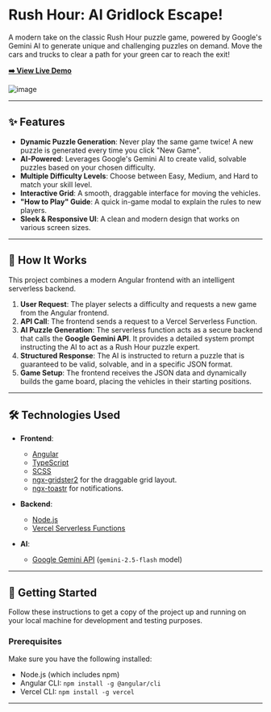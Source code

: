 # Rush Hour: AI Gridlock Escape!

A modern take on the classic Rush Hour puzzle game, powered by Google's Gemini AI to generate unique and challenging puzzles on demand. Move the cars and trucks to clear a path for your green car to reach the exit!

**[➡️ View Live Demo](https://rushhour-ai.vercel.app)**

 
![image](https://github.com/user-attachments/assets/645bc27c-932b-4811-bb50-b7790d8802d9)


---

## ✨ Features

-   **Dynamic Puzzle Generation**: Never play the same game twice! A new puzzle is generated every time you click "New Game".
-   **AI-Powered**: Leverages Google's Gemini AI to create valid, solvable puzzles based on your chosen difficulty.
-   **Multiple Difficulty Levels**: Choose between Easy, Medium, and Hard to match your skill level.
-   **Interactive Grid**: A smooth, draggable interface for moving the vehicles.
-   **"How to Play" Guide**: A quick in-game modal to explain the rules to new players.
-   **Sleek & Responsive UI**: A clean and modern design that works on various screen sizes.

---

## 🤖 How It Works

This project combines a modern Angular frontend with an intelligent serverless backend.

1.  **User Request**: The player selects a difficulty and requests a new game from the Angular frontend.
2.  **API Call**: The frontend sends a request to a Vercel Serverless Function.
3.  **AI Puzzle Generation**: The serverless function acts as a secure backend that calls the **Google Gemini API**. It provides a detailed system prompt instructing the AI to act as a Rush Hour puzzle expert.
4.  **Structured Response**: The AI is instructed to return a puzzle that is guaranteed to be valid, solvable, and in a specific JSON format.
5.  **Game Setup**: The frontend receives the JSON data and dynamically builds the game board, placing the vehicles in their starting positions.

---

## 🛠️ Technologies Used

-   **Frontend**:
    -   [Angular](https://angular.io/)
    -   [TypeScript](https://www.typescriptlang.org/)
    -   [SCSS](https://sass-lang.com/)
    -   [ngx-gridster2](https://github.com/tiberiuzuld/angular-gridster2) for the draggable grid layout.
    -   [ngx-toastr](https://github.com/scttcper/ngx-toastr) for notifications.

-   **Backend**:
    -   [Node.js](https://nodejs.org/)
    -   [Vercel Serverless Functions](https://vercel.com/docs/functions)

-   **AI**:
    -   [Google Gemini API](https://ai.google.dev/) (`gemini-2.5-flash` model)

---

## 🚀 Getting Started

Follow these instructions to get a copy of the project up and running on your local machine for development and testing purposes.

### Prerequisites

Make sure you have the following installed:
-   Node.js (which includes npm)
-   Angular CLI: `npm install -g @angular/cli`
-   Vercel CLI: `npm install -g vercel`

---
